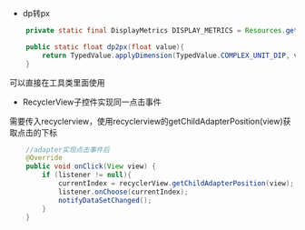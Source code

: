 - dp转px
```java
    private static final DisplayMetrics DISPLAY_METRICS = Resources.getSystem().getDisplayMetrics();

    public static float dp2px(float value){
        return TypedValue.applyDimension(TypedValue.COMPLEX_UNIT_DIP, value, DISPLAY_METRICS);
    }
```
可以直接在工具类里面使用

- RecyclerView子控件实现同一点击事件

需要传入recyclerview，使用recyclerview的getChildAdapterPosition(view)获取点击的下标
```java
    //adapter实现点击事件后
    @Override
    public void onClick(View view) {
        if (listener != null){
            currentIndex = recyclerView.getChildAdapterPosition(view);
            listener.onChoose(currentIndex);
            notifyDataSetChanged();
        }
    }
```

